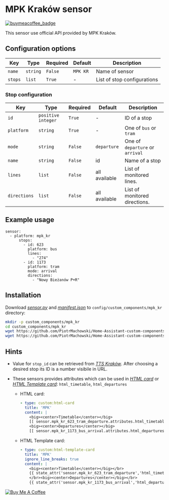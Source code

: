 # MPK Kraków sensor

[![buymeacoffee_badge](https://img.shields.io/badge/Donate-buymeacoffe-ff813f?style=flat)](https://www.buymeacoffee.com/PiotrMachowski)

This sensor use official API provided by MPK Kraków.

## Configuration options

| Key | Type | Required | Default | Description |
| --- | --- | --- | --- | --- |
| `name` | `string` | `False` | `MPK KR` | Name of sensor |
| `stops` | `list` | `True` | - | List of stop configurations |

### Stop configuration

| Key | Type | Required | Default | Description |
| --- | --- | --- | --- | --- |
| `id` | `positive integer` | `True` | - | ID of a stop |
| `platform` | `string` | `True` | - | One of `bus` or `tram` |
| `mode` | `string` | `False` | `departure` | One of `departure` or `arrival` |
| `name` | `string` | `False` | id | Name of a stop |
| `lines` | `list` | `False` | all available | List of monitored lines. |
| `directions` | `list` | `False` | all available | List of monitored directions. |

## Example usage

```
sensor:
  - platform: mpk_kr
      stops:
        - id: 623
          platform: bus
          lines:
            - "274"
        - id: 1173
          platform: tram
          mode: arrival
          directions:
            - "Nowy Bieżanów P+R"
```

## Installation

Download [*sensor.py*](https://github.com/PiotrMachowski/Home-Assistant-custom-components-MPK-KR/raw/master/custom_components/mpk_kr/sensor.py) and [*manifest.json*](https://github.com/PiotrMachowski/Home-Assistant-custom-components-MPK-KR/raw/master/custom_components/mpk_kr/manifest.json) to `config/custom_components/mpk_kr` directory:
```bash
mkdir -p custom_components/mpk_kr
cd custom_components/mpk_kr
wget https://github.com/PiotrMachowski/Home-Assistant-custom-components-MPK-KR/raw/master/custom_components/mpk_kr/sensor.py
wget https://github.com/PiotrMachowski/Home-Assistant-custom-components-MPK-KR/raw/master/custom_components/mpk_kr/manifest.json
```

## Hints

* Value for `stop_id` can be retrieved from [*TTS Kraków*](https://mpk.jacekk.net/). After choosing a desired stop its ID is a number visibile in URL.

* These sensors provides attributes which can be used in [*HTML card*](https://github.com/PiotrMachowski/Home-Assistant-Lovelace-HTML-card) or [*HTML Template card*](https://github.com/PiotrMachowski/Home-Assistant-Lovelace-HTML-Template-card): `html_timetable`, `html_departures`
  * HTML card:
    ```yaml
    - type: custom:html-card
      title: 'MPK'
      content: |
        <big><center>Timetable</center></big>
        [[ sensor.mpk_kr_623_tram_departure.attributes.html_timetable ]]
        <big><center>Departures</center></big>
        [[ sensor.mpk_kr_1173_bus_arrival.attributes.html_departures ]]
    ```
  * HTML Template card:
    ```yaml
    - type: custom:html-template-card
      title: 'MPK'
      ignore_line_breaks: true
      content: |
        <big><center>Timetable</center></big></br>
        {{ state_attr('sensor.mpk_kr_623_tram_departure','html_timetable') }}
        </br><big><center>Departures</center></big></br>
        {{ state_attr('sensor.mpk_kr_1173_bus_arrival','html_departures') }}
    ```

<a href="https://www.buymeacoffee.com/PiotrMachowski" target="_blank"><img src="https://bmc-cdn.nyc3.digitaloceanspaces.com/BMC-button-images/custom_images/orange_img.png" alt="Buy Me A Coffee" style="height: auto !important;width: auto !important;" ></a>
